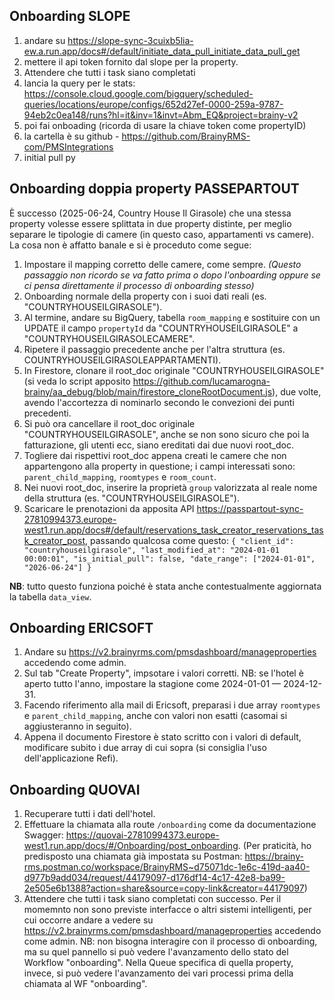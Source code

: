 ## Onboarding SLOPE

1. andare su <https://slope-sync-3cuixb5lia-ew.a.run.app/docs#/default/initiate_data_pull_initiate_data_pull_get>
2. mettere il api token fornito dal slope per la property.
3. Attendere che tutti i task siano completati
4. lancia la query per le stats: <https://console.cloud.google.com/bigquery/scheduled-queries/locations/europe/configs/652d27ef-0000-259a-9787-94eb2c0ea148/runs?hl=it&inv=1&invt=Abm_EQ&project=brainy-v2>
5. poi fai onboading (ricorda di usare la chiave token come propertyID)
6. la cartella è su github - <https://github.com/BrainyRMS-com/PMSIntegrations>
7. initial pull py


## Onboarding doppia property PASSEPARTOUT

È successo (2025-06-24, Country House Il Girasole) che una stessa property volesse essere splittata in due property distinte, 
per meglio separare le tipologie di camere (in questo caso, appartamenti vs camere).
La cosa non è affatto banale e si è proceduto come segue:
1. Impostare il mapping corretto delle camere, come sempre. _(Questo passaggio non ricordo se va fatto prima o dopo l'onboarding oppure se ci pensa direttamente il processo di onboarding stesso)_
2. Onboarding normale della property con i suoi dati reali (es. "COUNTRYHOUSEILGIRASOLE").
3. Al termine, andare su BigQuery, tabella `room_mapping` e sostituire con un UPDATE il campo `propertyId` da "COUNTRYHOUSEILGIRASOLE" a "COUNTRYHOUSEILGIRASOLECAMERE".
4. Ripetere il passaggio precedente anche per l'altra struttura (es. COUNTRYHOUSEILGIRASOLEAPPARTAMENTI).
5. In Firestore, clonare il root_doc originale "COUNTRYHOUSEILGIRASOLE" (si veda lo script apposito https://github.com/lucamarogna-brainy/aa_debug/blob/main/firestore_cloneRootDocument.js), due volte, avendo l'accortezza di nominarlo secondo le convezioni dei punti precedenti.
6. Si può ora cancellare il root_doc originale "COUNTRYHOUSEILGIRASOLE", anche se non sono sicuro che poi la fatturazione, gli utenti ecc, siano ereditati dai due nuovi root_doc.
7. Togliere dai rispettivi root_doc appena creati le camere che non appartengono alla property in questione; i campi interessati sono: `parent_child_mapping`, `roomtypes` e `room_count`.
8. Nei nuovi root_doc, inserire la proprietà `group` valorizzata al reale nome della struttura (es. "COUNTRYHOUSEILGIRASOLE").
9. Scaricare le prenotazioni da apposita API https://passpartout-sync-27810994373.europe-west1.run.app/docs#/default/reservations_task_creator_reservations_task_creator_post, passando qualcosa come questo: ```{
  "client_id": "countryhouseilgirasole",
  "last_modified_at": "2024-01-01 00:00:01",
  "is_initial_pull": false,
  "date_range": ["2024-01-01", "2026-06-24"]
}```


**NB**: tutto questo funziona poiché è stata anche contestualmente aggiornata la tabella `data_view`.


## Onboarding ERICSOFT

1. Andare su https://v2.brainyrms.com/pmsdashboard/manageproperties accedendo come admin.
2. Sul tab "Create Property", impsotare i valori corretti. NB: se l'hotel è aperto tutto l'anno, impostare la stagione come 2024-01-01 — 2024-12-31.
3. Facendo riferimento alla mail di Ericsoft, preparasi i due array `roomtypes` e `parent_child_mapping`, anche con valori non esatti (casomai si aggiusteranno in seguito).
4. Appena il documento Firestore è stato scritto con i valori di default, modificare subito i due array di cui sopra (si consiglia l'uso dell'applicazione Refi).


## Onboarding QUOVAI

1. Recuperare tutti i dati dell'hotel.
2. Effettuare la chiamata alla route `/onboarding` come da documentazione Swagger:
https://quovai-27810994373.europe-west1.run.app/docs/#/Onboarding/post_onboarding.
(Per praticità, ho predisposto una chiamata già impostata su Postman: https://brainy-rms.postman.co/workspace/BrainyRMS~d75071dc-1e6c-419d-aa40-d977b9add034/request/44179097-d176df14-4c17-42e8-ba99-2e505e6b1388?action=share&source=copy-link&creator=44179097)
3. Attendere che tutti i task siano completati con successo.
Per il momemnto non sono previste interfacce o altri sistemi intelligenti, per cui occorre andare a vedere su 
https://v2.brainyrms.com/pmsdashboard/manageproperties accedendo come admin.
NB: non bisogna interagire con il processo di onboarding, ma su quel pannello si può vedere l'avanzamento dello stato
del Workflow "onboarding". Nella Queue specifica di quella property, invece, si può vedere l'avanzamento dei vari 
processi prima della chiamata al WF "onboarding".
